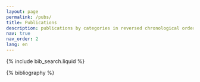 ```yaml
---
layout: page
permalink: /pubs/
title: Publications
description: publications by categories in reversed chronological order. generated by jekyll-scholar.
nav: true
nav_order: 2
lang: en
---
```


<!-- _pages/publications.md -->

<!-- Bibsearch Feature -->

{% include bib_search.liquid %}

<div class="publications">
<div class="circleline">
<div class="circle"></div>
<div class="line"></div>
</div>
{% bibliography %}

</div>
